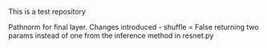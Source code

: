 This is a test repository

Pathnorm for final layer. Changes introduced -
shuffle = False
returning two params instead of one from the inference method in resnet.py
